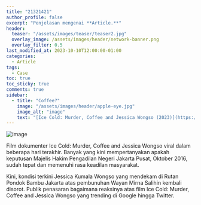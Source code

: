 ```yaml
---
title: "21321421"
author_profile: false
excerpt: "Penjelasan mengenai **Article.**"
header:
  teaser: "/assets/images/teaser/teaser2.jpg"
  overlay_image: /assets/images/header/network-banner.png
  overlay_filter: 0.5
last_modified_at: 2023-10-10T12:00:00-01:00
categories:
  - Article
tags:
  - Case
toc: true
toc_sticky: true
comments: true
sidebar:
  - title: "Coffee?"
    image: "/assets/images/header/apple-eye.jpg"
    image_alt: "image"
    text: "[Ice Cold: Murder, Coffee and Jessica Wongso (2023)](https://tv.idlixplus.net/movie/ice-cold-murder-coffee-and-jessica-wongso-2023/)"
---
```


![image](https://github.com/azrielbsi/azrielbsi.github.io/assets/126305178/1d199244-6c3d-4eef-b990-04236bec8881)

Film dokumenter Ice Cold: Murder, Coffee and Jessica Wongso viral dalam beberapa hari terakhir. Banyak yang kini mempertanyakan apakah keputusan Majelis Hakim Pengadilan Negeri Jakarta Pusat, Oktober 2016, sudah tepat dan memenuhi rasa keadilan masyarakat.

Kini, kondisi terkini Jessica Kumala Wongso yang mendekam di Rutan Pondok Bambu Jakarta atas pembunuhan Wayan Mirna Salihin kembali disorot. Publik penasaran bagaimana reaksinya atas film Ice Cold: Murder, Coffee and Jessica Wongso yang trending di Google hingga Twitter.
